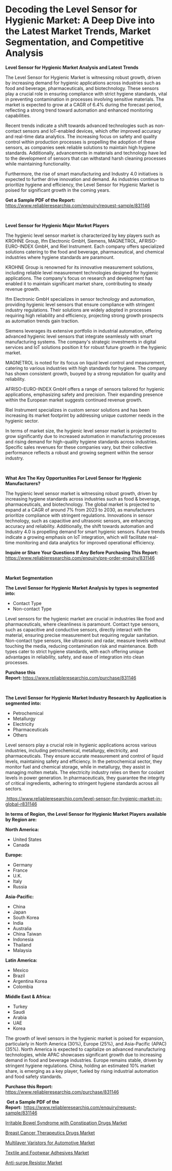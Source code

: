 <p><h1>Decoding the Level Sensor for Hygienic Market: A Deep Dive into the Latest Market Trends, Market Segmentation, and Competitive Analysis</h1></p><p><strong>Level Sensor for Hygienic Market Analysis and Latest Trends</strong></p>
<p><p>The Level Sensor for Hygienic Market is witnessing robust growth, driven by increasing demand for hygienic applications across industries such as food and beverage, pharmaceuticals, and biotechnology. These sensors play a crucial role in ensuring compliance with strict hygiene standards, vital in preventing contamination in processes involving sensitive materials. The market is expected to grow at a CAGR of 6.4% during the forecast period, reflecting a strong trend toward automation and enhanced monitoring capabilities.</p><p>Recent trends indicate a shift towards advanced technologies such as non-contact sensors and IoT-enabled devices, which offer improved accuracy and real-time data analytics. The increasing focus on safety and quality control within production processes is propelling the adoption of these sensors, as companies seek reliable solutions to maintain high hygiene standards. Additionally, advancements in materials and technology have led to the development of sensors that can withstand harsh cleaning processes while maintaining functionality.</p><p>Furthermore, the rise of smart manufacturing and Industry 4.0 initiatives is expected to further drive innovation and demand. As industries continue to prioritize hygiene and efficiency, the Level Sensor for Hygienic Market is poised for significant growth in the coming years.</p></p>
<p><strong>Get a Sample PDF of the Report:&nbsp;</strong> <a href="https://www.reliableresearchiq.com/enquiry/request-sample/831146?utm_campaign=100&utm_medium=2&utm_source=Github&utm_content=ia&utm_term=13102024&utm_id=level-sensor-for-hygienic">https://www.reliableresearchiq.com/enquiry/request-sample/831146</a></p>
<p>&nbsp;</p>
<p><strong>Level Sensor for Hygienic Major Market Players</strong></p>
<p><p>The hygienic level sensor market is characterized by key players such as KROHNE Group, Ifm Electronic GmbH, Siemens, MAGNETROL, AFRISO-EURO-INDEX GmbH, and Riel Instrument. Each company offers specialized solutions catering to the food and beverage, pharmaceutical, and chemical industries where hygiene standards are paramount.</p><p>KROHNE Group is renowned for its innovative measurement solutions, including reliable level measurement technologies designed for hygienic applications. The company's focus on research and development has enabled it to maintain significant market share, contributing to steady revenue growth.</p><p>Ifm Electronic GmbH specializes in sensor technology and automation, providing hygienic level sensors that ensure compliance with stringent industry regulations. Their solutions are widely adopted in processes requiring high reliability and efficiency, projecting strong growth prospects as automation trends gain traction.</p><p>Siemens leverages its extensive portfolio in industrial automation, offering advanced hygienic level sensors that integrate seamlessly with smart manufacturing systems. The company's strategic investments in digital services and IoT solutions position it for robust future growth in the hygienic market.</p><p>MAGNETROL is noted for its focus on liquid level control and measurement, catering to various industries with high standards for hygiene. The company has shown consistent growth, buoyed by a strong reputation for quality and reliability.</p><p>AFRISO-EURO-INDEX GmbH offers a range of sensors tailored for hygienic applications, emphasizing safety and precision. Their expanding presence within the European market suggests continued revenue growth.</p><p>Riel Instrument specializes in custom sensor solutions and has been increasing its market footprint by addressing unique customer needs in the hygienic sector.</p><p>In terms of market size, the hygienic level sensor market is projected to grow significantly due to increased automation in manufacturing processes and rising demand for high-quality hygiene standards across industries. Specific sales revenues for these companies vary, but their collective performance reflects a robust and growing segment within the sensor industry.</p></p>
<p>&nbsp;</p>
<p><strong>What Are The Key Opportunities For Level Sensor for Hygienic Manufacturers?</strong></p>
<p><p>The hygienic level sensor market is witnessing robust growth, driven by increasing hygiene standards across industries such as food & beverage, pharmaceuticals, and biotechnology. The global market is projected to expand at a CAGR of around 7% from 2023 to 2030, as manufacturers prioritize compliance with stringent regulations. Innovations in sensor technology, such as capacitive and ultrasonic sensors, are enhancing accuracy and reliability. Additionally, the shift towards automation and Industry 4.0 is propelling demand for smart hygienic sensors. Future trends indicate a growing emphasis on IoT integration, which will facilitate real-time monitoring and data analytics for improved operational efficiency.</p></p>
<p><strong>Inquire or Share Your Questions If Any Before Purchasing This Report:</strong> <a href="https://www.reliableresearchiq.com/enquiry/pre-order-enquiry/831146?utm_campaign=100&utm_medium=2&utm_source=Github&utm_content=ia&utm_term=13102024&utm_id=level-sensor-for-hygienic">https://www.reliableresearchiq.com/enquiry/pre-order-enquiry/831146</a></p>
<p>&nbsp;</p>
<p><strong>Market Segmentation</strong></p>
<p><strong>The Level Sensor for Hygienic Market Analysis by types is segmented into:</strong></p>
<p><ul><li>Contact Type</li><li>Non-contact Type</li></ul></p>
<p><p>Level sensors for the hygienic market are crucial in industries like food and pharmaceuticals, where cleanliness is paramount. Contact type sensors, such as capacitive and conductive sensors, directly interact with the material, ensuring precise measurement but requiring regular sanitation. Non-contact type sensors, like ultrasonic and radar, measure levels without touching the media, reducing contamination risk and maintenance. Both types cater to strict hygiene standards, with each offering unique advantages in reliability, safety, and ease of integration into clean processes.</p></p>
<p><strong>Purchase this Report:&nbsp;</strong><a href="https://www.reliableresearchiq.com/purchase/831146?utm_campaign=100&utm_medium=2&utm_source=Github&utm_content=ia&utm_term=13102024&utm_id=level-sensor-for-hygienic">https://www.reliableresearchiq.com/purchase/831146</a></p>
<p>&nbsp;</p>
<p><strong>The Level Sensor for Hygienic Market Industry Research by Application is segmented into:</strong></p>
<p><ul><li>Petrochemical</li><li>Metallurgy</li><li>Electricity</li><li>Pharmaceuticals</li><li>Others</li></ul></p>
<p><p>Level sensors play a crucial role in hygienic applications across various industries, including petrochemical, metallurgy, electricity, and pharmaceuticals. They ensure accurate measurement and control of liquid levels, maintaining safety and efficiency. In the petrochemical sector, they monitor fuel and chemical storage, while in metallurgy, they assist in managing molten metals. The electricity industry relies on them for coolant levels in power generation. In pharmaceuticals, they guarantee the integrity of critical ingredients, adhering to stringent hygiene standards across all sectors.</p></p>
<p><a href="https://www.reliableresearchiq.com/level-sensor-for-hygienic-market-in-global-r831146?utm_campaign=100&utm_medium=2&utm_source=Github&utm_content=ia&utm_term=13102024&utm_id=level-sensor-for-hygienic">&nbsp;https://www.reliableresearchiq.com/level-sensor-for-hygienic-market-in-global-r831146</a></p>
<p><strong>In terms of Region, the Level Sensor for Hygienic Market Players available by Region are:</strong></p>
<p>
    <p> <strong> North America: </strong>
        <ul>
            <li>United States</li>
            <li>Canada</li>
        </ul>
        </p> 
    <p> <strong> Europe: </strong>
        <ul>
            <li>Germany</li>
            <li>France</li>
            <li>U.K.</li>
            <li>Italy</li>
            <li>Russia</li>
        </ul>
        </p> 
    <p> <strong> Asia-Pacific: </strong>
        <ul>
            <li>China</li>
            <li>Japan</li>
            <li>South Korea</li>
            <li>India</li>
            <li>Australia</li>
            <li>China Taiwan</li>
            <li>Indonesia</li>
            <li>Thailand</li>
            <li>Malaysia</li>
        </ul>
        </p> 
    <p> <strong> Latin America: </strong>
        <ul>
            <li>Mexico</li>
            <li>Brazil</li>
            <li>Argentina Korea</li>
            <li>Colombia</li>
        </ul>
        </p> 
    <p> <strong> Middle East & Africa: </strong>
        <ul>
            <li>Turkey</li>
            <li>Saudi</li>
            <li>Arabia</li>
            <li>UAE</li>
            <li>Korea</li>
        </ul>
    </p>
    </p>
<p><p>The growth of level sensors in the hygienic market is poised for expansion, particularly in North America (30%), Europe (25%), and Asia-Pacific (APAC) (35%). North America is expected to capitalize on advanced manufacturing technologies, while APAC showcases significant growth due to increasing demand in food and beverage industries. Europe remains stable, driven by stringent hygiene regulations. China, holding an estimated 10% market share, is emerging as a key player, fueled by rising industrial automation and food safety standards.</p></p>
<p><strong>Purchase this Report: </strong><a href="https://www.reliableresearchiq.com/purchase/831146?utm_campaign=100&utm_medium=2&utm_source=Github&utm_content=ia&utm_term=13102024&utm_id=level-sensor-for-hygienic">https://www.reliableresearchiq.com/purchase/831146</a></p>
<p>&nbsp;<strong>Get a Sample PDF of the Report:&nbsp;&nbsp;</strong><a href="https://www.reliableresearchiq.com/enquiry/request-sample/831146?utm_campaign=100&utm_medium=2&utm_source=Github&utm_content=ia&utm_term=13102024&utm_id=level-sensor-for-hygienic">https://www.reliableresearchiq.com/enquiry/request-sample/831146</a></p>
<p><strong></strong></p>
<p><p><a href="https://github.com/jerridoxdemase/Market-Research-Report-List-1/blob/main/irritable-bowel-syndrome-with-constipation-drugs-market.md?utm_campaign=100&utm_medium=2&utm_source=Github&utm_content=ia&utm_term=13102024&utm_id=level-sensor-for-hygienic">Irritable Bowel Syndrome with Constipation Drugs Market</a></p><p><a href="https://github.com/halleabdon2v1s/Market-Research-Report-List-1/blob/main/breast-cancer-therapeutics-drugs-market.md?utm_campaign=100&utm_medium=2&utm_source=Github&utm_content=ia&utm_term=13102024&utm_id=level-sensor-for-hygienic">Breast Cancer Therapeutics Drugs Market</a></p><p><a href="https://www.linkedin.com/pulse/strategic-roadmap-global-multilayer-varistors-automotive-e8bpf?utm_campaign=100&utm_medium=2&utm_source=Github&utm_content=ia&utm_term=13102024&utm_id=level-sensor-for-hygienic">Multilayer Varistors for Automotive Market</a></p><p><a href="https://www.linkedin.com/pulse/emerging-textile-footwear-adhesives-market-opportunities-tnnxc?utm_campaign=100&utm_medium=2&utm_source=Github&utm_content=ia&utm_term=13102024&utm_id=level-sensor-for-hygienic">Textile and Footwear Adhesives Market</a></p><p><a href="https://www.linkedin.com/pulse/surfing-anti-surge-resistor-wave-riding-market-currents-2031-hconf?utm_campaign=100&utm_medium=2&utm_source=Github&utm_content=ia&utm_term=13102024&utm_id=level-sensor-for-hygienic">Anti-surge Resistor Market</a></p></p>